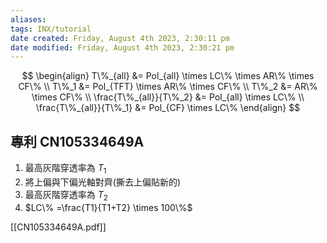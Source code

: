 ```yaml
---
aliases: 
tags: INX/tutorial 
date created: Friday, August 4th 2023, 2:30:11 pm
date modified: Friday, August 4th 2023, 2:30:21 pm
---
```


$$
\begin{align}
T\%_{all} &= Pol_{all} \times LC\% \times AR\% \times CF\% \\
T\%_1 &= Pol_{TFT} \times AR\% \times CF\% \\
T\%_2 &= AR\% \times CF\% \\
\frac{T\%_{all}}{T\%_2} &= Pol_{all} \times LC\%  \\
\frac{T\%_{all}}{T\%_1} &= Pol_{CF} \times LC\% 
\end{align}
$$

## 專利 CN105334649A

1. 最高灰階穿透率為 $T_1$
2. 將上偏與下偏光軸對齊(撕去上偏貼新的)
3. 最高灰階穿透率為 $T_2$
4. $LC\% =\frac{T1}{T1+T2} \times 100\%$ 

[[CN105334649A.pdf]]